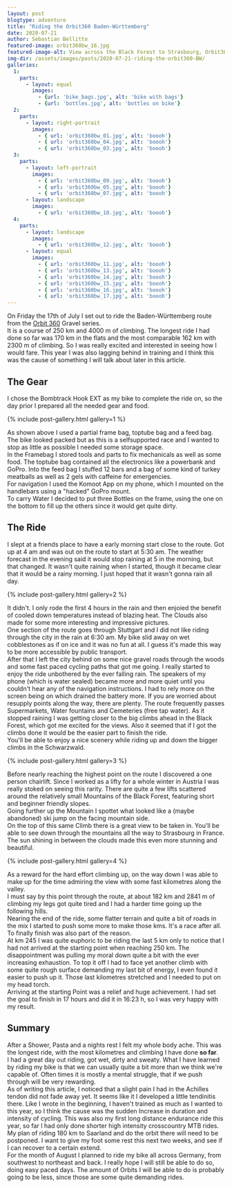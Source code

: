 ```yaml
---
layout: post
blogtype: adventure
title: "Riding the Orbit360 Baden-Württemberg"
date: 2020-07-21
author: Sebastian Bellitto
featured-image: orbit360bw_16.jpg
featured-image-alt: View across the Black Forest to Strasbourg, Orbit360 Baden-Württemberg
img-dir: /assets/images/posts/2020-07-21-riding-the-orbit360-BW/
galleries:
  1:
    parts:
      - layout: equal
        images:
          - {url: 'bike_bags.jpg', alt: 'bike with bags'}
          - {url: 'bottles.jpg', alt: 'bottles on bike'}
  2:
    parts:
      - layout: right-portrait
        images:
          - { url: 'orbit360bw_01.jpg', alt: 'boooh'}
          - { url: 'orbit360bw_04.jpg', alt: 'boooh'}
          - { url: 'orbit360bw_03.jpg', alt: 'boooh'}
  3:
    parts:
      - layout: left-portrait
        images:
          - { url: 'orbit360bw_09.jpg', alt: 'boooh'}
          - { url: 'orbit360bw_05.jpg', alt: 'boooh'}
          - { url: 'orbit360bw_07.jpg', alt: 'boooh'}
      - layout: landscape
        images:
          - { url: 'orbit360bw_10.jpg', alt: 'boooh'}
  4:
    parts:
      - layout: landscape
        images:
          - { url: 'orbit360bw_12.jpg', alt: 'boooh'}
      - layout: equal
        images:
          - { url: 'orbit360bw_11.jpg', alt: 'boooh'}
          - { url: 'orbit360bw_13.jpg', alt: 'boooh'}
          - { url: 'orbit360bw_14.jpg', alt: 'boooh'}
          - { url: 'orbit360bw_15.jpg', alt: 'boooh'}
          - { url: 'orbit360bw_16.jpg', alt: 'boooh'}
          - { url: 'orbit360bw_17.jpg', alt: 'boooh'}
---
```

On Friday the 17th of July I set out to ride the Baden-Württemberg route from the [Orbit 360](https://orbit360.cc) Gravel series.<br>
It is a course of 250 km and 4000 m of climbing. The longest ride I had done so far was 170 km in the flats and the most comparable 162 km with 2300 m of climbing. So I was really excited and interested in seeing how I would fare. This year I was also lagging behind in training and I think this was the cause of something I will talk about later in this article.<br>

## The Gear
I chose the Bombtrack Hook EXT as my bike to complete the ride on, so the day prior I prepared all the needed gear and food.<br>

{% include post-gallery.html gallery=1 %}<br>

As shown above I used a partial frame bag, toptube bag and a feed bag. The bike looked packed but as this is a selfsupported race and I wanted to stop as little as possible I needed some storage space.<br>
In the Framebag I stored tools and parts to fix mechanicals as well as some food. The toptube bag contained all the electronics like a powerbank and GoPro. Into the feed bag I stuffed 12 bars and a bag of some kind of turkey meatballs as well as 2 gels with caffeine for emergencies.<br>
For navigation I used the Komoot App on my phone, which I mounted on the handlebars using a "hacked" GoPro mount.<br>
To carry Water I decided to put three Bottles on the frame, using the one on the bottom to fill up the others since it would get quite dirty.<br>

## The Ride
I slept at a friends place to have a early morning start close to the route. Got up at 4 am and was out on the route to start at 5:30 am. The weather forecast in the evening said it would stop raining at 5 in the morning, but that changed. It wasn't quite raining when I started, though it became clear that it would be a rainy morning. I just hoped that it wasn't gonna rain all day.<br>

{% include post-gallery.html gallery=2 %}<br>

It didn't. I only rode the first 4 hours in the rain and then enjoied the benefit of cooled down temperatures instead of blazing heat. The Clouds also made for some more interesting and impressive pictures.<br>
One section of the route goes through Stuttgart and I did not like riding through the city in the rain at 6:30 am. My bike slid away on wet cobblestones as if on ice and it was no fun at all. I guess it's made this way to be more accessible by public transport.<br>
After that I left the city behind on some nice gravel roads through the woods and some fast paced cycling paths that got me going. I really started to enjoy the ride unbothered by the ever falling rain. The speakers of my phone (which is water sealed) became more and more quiet until you couldn't hear any of the navigation instructions. I had to rely more on the screen being on which drained the battery more.
If you are worried about resupply points along the way, there are plenty. The route frequently passes Supermarkets, Water fountains and Cemeteries (free tap water).
As it stopped raining I was getting closer to the big climbs ahead in the Black Forest, which got me excited for the views. Also it seemed that if I got the climbs done it would be the easier part to finish the ride.<br>
You'll be able to enjoy a nice scenery while riding up and down the bigger climbs in the Schwarzwald.<br>

{% include post-gallery.html gallery=3 %}<br>

Before nearly reaching the highest point on the route I discovered a one person chairlift. Since I worked as a lifty for a whole winter in Austria I was really stoked on seeing this rarity. There are quite a few lifts scattered around the relatively small Mountains of the Black Forest, featuring short and beginner friendly slopes.<br>
Going further up the Mountain I spottet what looked like a (maybe abandoned) ski jump on the facing mountain side.<br>
On the top of this same Climb there is a great view to be taken in. You'll be able to see down through the mountains all the way to Strasbourg in France. The sun shining in between the clouds made this even more stunning and beautiful.<br>

{% include post-gallery.html gallery=4 %}<br>

As a reward for the hard effort climbing up, on the way down I was able to make up for the time admiring the view with some fast kilometres along the valley.<br>
I must say by this point through the route, at about 182 km and 2841 m of climbing my legs got quite tired and I had a harder time going up the following hills.<br>
Nearing the end of the ride, some flatter terrain and quite a bit of roads in the mix I started to push some more to make those kms. It's a race after all. To finally finish was also part of the reason.<br>
At km 245 I was quite euphoric to be riding the last 5 km only to notice that I had not arrived at the starting point when reaching 250 km. The disappointment was pulling my moral down quite a bit with the ever increasing exhaustion. To top it off I had to face yet another climb with some quite rough surface demanding my last bit of energy, I even found it easier to push up it. Those last kilometres stretched and I needed to put on my head torch.<br>
Arriving at the starting Point was a relief and huge achievement. I had set the goal to finish in 17 hours and did it in 16:23 h, so I was very happy with my result.<br>

## Summary
After a Shower, Pasta and a nights rest I felt my whole body ache. This was the longest ride, with the most kilometres and climbing I have done **so far**.<br>
I had a great day out riding, got wet, dirty and sweaty. What I have learned by riding my bike is that we can usually quite a bit more than we think we're capable of. Often times it is mostly a mental struggle, that if we push through will be very rewarding.<br>
As of writing this article, I noticed that a slight pain I had in the Achilles tendon did not fade away yet. It seems like it I developed a little tendinitis there. Like I wrote in the beginning, I haven't trained as much as I wanted to this year, so I think the cause was the sudden Increase in duration and intensity of cycling. This was also my first long distance endurance ride this year, so far I had only done shorter high intensity crosscountry MTB rides.<br>
My plan of riding 180 km to Saarland and do the orbit there will need to be postponed. I want to give my foot some rest this next two weeks, and see if I can recover to a certain extend.<br>
For the month of August I planned to ride my bike all across Germany, from southwest to northeast and back. I really hope I will still be able to do so, doing easy paced days. The amount of Orbits I will be able to do is probably going to be less, since those are some quite demanding rides.
